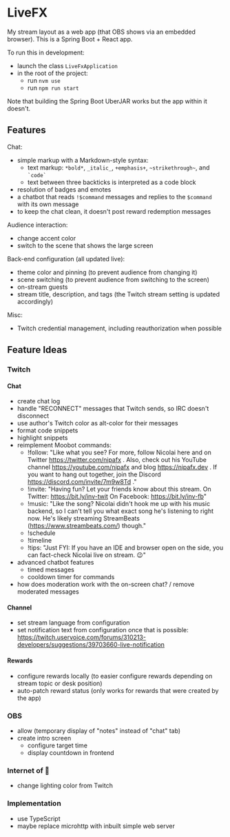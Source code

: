 # LiveFX

My stream layout as a web app (that OBS shows via an embedded browser).
This is a Spring Boot + React app.

To run this in development:

* launch the class `LiveFxApplication`
* in the root of the project:
	* run `nvm use`
	* run `npm run start`

Note that building the Spring Boot UberJAR works but the app within it doesn't.

## Features

Chat:
* simple markup with a Markdown-style syntax:
	* text markup: `*bold*`, `_italic_`, `+emphasis+`, `~strikethrough~`, and `` `code` ``
	* text between three backticks is interpreted as a code block
* resolution of badges and emotes
* a chatbot that reads `!$command` messages and replies to the `$command` with its own message
* to keep the chat clean, it doesn't post reward redemption messages

Audience interaction:
* change accent color
* switch to the scene that shows the large screen

Back-end configuration (all updated live):
* theme color and pinning (to prevent audience from changing it)
* scene switching (to prevent audience from switching to the screen)
* on-stream guests
* stream title, description, and tags (the Twitch stream setting is updated accordingly)

Misc:
* Twitch credential management, including reauthorization when possible

## Feature Ideas

### Twitch

#### Chat

* create chat log
* handle "RECONNECT" messages that Twitch sends, so IRC doesn't disconnect
* use author's Twitch color as alt-color for their messages
* format code snippets
* highlight snippets
* reimplement Moobot commands:
	* !follow: "Like what you see? For more, follow Nicolai here and on Twitter https://twitter.com/nipafx . Also, check out his YouTube channel https://youtube.com/nipafx and blog https://nipafx.dev . If you want to hang out together, join the Discord https://discord.com/invite/7m9w8Td ."
	* !invite: "Having fun? Let your friends know about this stream. On Twitter: https://bit.ly/inv-twit On Facebook: https://bit.ly/inv-fb"
	* !music: "Like the song? Nicolai didn't hook me up with his music backend, so I can't tell you what exact song he's listening to right now. He's likely streaming StreamBeats (https://www.streambeats.com/) though."
	* !schedule
	* !timeline
	* !tips: "Just FYI: If you have an IDE and browser open on the side, you can fact-check Nicolai live on stream. 😉"
* advanced chatbot features
	* timed messages
    * cooldown timer for commands
* how does moderation work with the on-screen chat? / remove moderated messages

#### Channel

* set stream language from configuration
* set notification text from configuration once that is possible:
  https://twitch.uservoice.com/forums/310213-developers/suggestions/39703660-live-notification

#### Rewards

* configure rewards locally (to easier configure rewards depending on stream topic or desk position)
* auto-patch reward status (only works for rewards that were created by the app)

### OBS

* allow (temporary display of "notes" instead of "chat" tab)
* create intro screen
	* configure target time
	* display countdown in frontend

### Internet of 💩

* change lighting color from Twitch

### Implementation

* use TypeScript
* maybe replace microhttp with inbuilt simple web server

